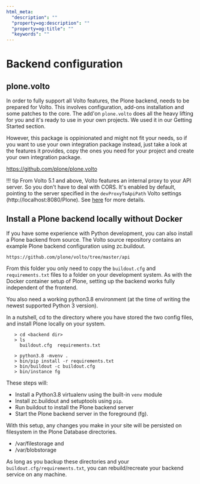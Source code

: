 ```yaml
---
html_meta:
  "description": ""
  "property=og:description": ""
  "property=og:title": ""
  "keywords": ""
---
```


# Backend configuration

## plone.volto

In order to fully support all Volto features, the Plone backend, needs to be prepared for
Volto. This involves configuration, add-ons installation and some patches to the core.
The add'on `plone.volto` does all the heavy lifting for you and it's ready to use
in your own projects. We used it in our Getting Started section.

However, this package is oppinionated and might not fit your needs, so if you want to
use your own integration package instead, just take a look at the features it provides,
copy the ones you need for your project and create your own integration package.

https://github.com/plone/plone.volto

!!! tip
    From Volto 5.1 and above, Volto features an internal proxy to your API server. So
    you don't have to deal with CORS. It's enabled by default, pointing to the server
    specified in the `devProxyToApiPath` Volto settings (http://localhost:8080/Plone).
    See [here](../configuration/internalproxy.md) for more details.

## Install a Plone backend locally without Docker

If you have some experience with Python development, you can also install a Plone backend
from source. The Volto source repository contains an example Plone backend configuration
using zc.buildout.

    https://github.com/plone/volto/tree/master/api

From this folder you only need to copy the `buildout.cfg` and `requirements.txt` files to
a folder on your development system. As with the Docker container setup of Plone, setting
up the backend works fully independent of the frontend.

You also need a working python3.8 environment (at the time of writing the newest supported
Python 3 version).

In a nutshell, cd to the directory where you have stored the two config files, and install
Plone locally on your system.

```shell
   > cd <backend dir>
   > ls
     buildout.cfg  requirements.txt

   > python3.8 -mvenv .
   > bin/pip install -r requirements.txt
   > bin/buildout -c buildout.cfg
   > bin/instance fg
```

These steps will:

* Install a Python3.8 virtualenv using the built-in `venv` module
* Install zc.buildout and setuptools using `pip`.
* Run buildout to install the Plone backend server
* Start the Plone backend server in the foreground (fg).

With this setup, any changes you make in your site will be persisted on filesystem
in the Plone Database directories.

* <backend dir>/var/filestorage and
* <backend dir>/var/blobstorage

As long as you backup these directories and your `buildout.cfg/requirements.txt`, you
can rebuild/recreate your backend service on any machine.
